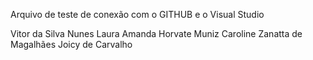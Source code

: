 Arquivo de teste de conexão com o GITHUB e o Visual Studio

Vitor da Silva Nunes
Laura Amanda Horvate Muniz
Caroline Zanatta de Magalhães
Joicy de Carvalho
